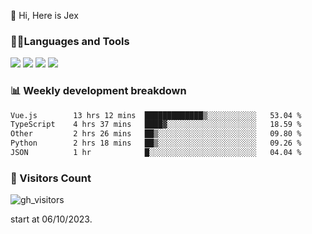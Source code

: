  👋 Hi, Here is Jex

 

### 🧑‍💻Languages and Tools

<code><a href="https://react.dev"><img src="https://api.iconify.design/logos:react.svg" /></a></code>
<code><a href="https://github.com/vuejs/core"><img src="https://api.iconify.design/logos:vue.svg" /></a></code> 
<code><a href="https://github.com/microsoft/TypeScript"><img src="https://api.iconify.design/logos:typescript-icon.svg" /></a></code>
<code><a href="https://threejs.org/"><img src="https://api.iconify.design/logos:threejs.svg" /></a></code>

### 📊 Weekly development breakdown

<!--START_SECTION:waka-->

```txt
Vue.js        13 hrs 12 mins  █████████████▒░░░░░░░░░░░   53.04 %
TypeScript    4 hrs 37 mins   ████▓░░░░░░░░░░░░░░░░░░░░   18.59 %
Other         2 hrs 26 mins   ██▒░░░░░░░░░░░░░░░░░░░░░░   09.80 %
Python        2 hrs 18 mins   ██▒░░░░░░░░░░░░░░░░░░░░░░   09.26 %
JSON          1 hr            █░░░░░░░░░░░░░░░░░░░░░░░░   04.04 %
```

<!--END_SECTION:waka-->


### 👀 Visitors Count

![gh_visitors](https://profile-counter.glitch.me/jexlau/count.svg)

start at 06/10/2023.
